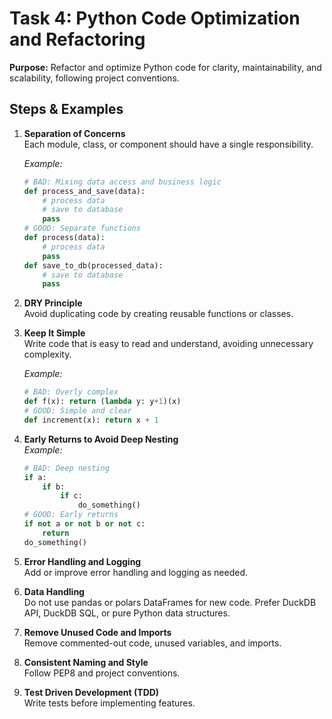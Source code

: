 # Task 4: Python Code Optimization and Refactoring

**Purpose:**
Refactor and optimize Python code for clarity, maintainability, and scalability, following project conventions.

## Steps & Examples

1. **Separation of Concerns**  
   Each module, class, or component should have a single responsibility.
   
   *Example:*
   ```python
   # BAD: Mixing data access and business logic
   def process_and_save(data):
       # process data
       # save to database
       pass
   # GOOD: Separate functions
   def process(data):
       # process data
       pass
   def save_to_db(processed_data):
       # save to database
       pass
   ```

2. **DRY Principle**  
   Avoid duplicating code by creating reusable functions or classes.

3. **Keep It Simple**  
   Write code that is easy to read and understand, avoiding unnecessary complexity.
   
   *Example:*
   ```python
   # BAD: Overly complex
   def f(x): return (lambda y: y+1)(x)
   # GOOD: Simple and clear
   def increment(x): return x + 1
   ```

4. **Early Returns to Avoid Deep Nesting**  
   *Example:*
   ```python
   # BAD: Deep nesting
   if a:
       if b:
           if c:
               do_something()
   # GOOD: Early returns
   if not a or not b or not c:
       return
   do_something()
   ```

5. **Error Handling and Logging**  
   Add or improve error handling and logging as needed.

6. **Data Handling**  
   Do not use pandas or polars DataFrames for new code.
   Prefer DuckDB API, DuckDB SQL, or pure Python data structures.

7. **Remove Unused Code and Imports**  
   Remove commented-out code, unused variables, and imports.

8. **Consistent Naming and Style**  
   Follow PEP8 and project conventions.

9. **Test Driven Development (TDD)**  
   Write tests before implementing features.
